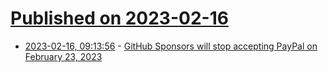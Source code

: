 # [Published on 2023-02-16](index.md)

* [2023-02-16, 09:13:56](https://news.ycombinator.com/item?id=34816619) - [GitHub Sponsors will stop accepting PayPal on February 23, 2023](https://github.com/orgs/community/discussions/45183)
